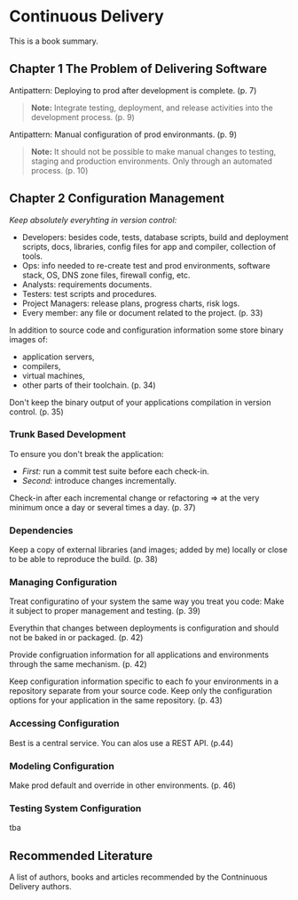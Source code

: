 # Continuous Delivery

This is a book summary.

## Chapter 1 The Problem of Delivering Software

Antipattern: Deploying to prod after development is complete. (p. 7)
> **Note:** Integrate testing, deployment, and release activities into the development process. (p. 9)

Antipattern: Manual configuration of prod environmants. (p. 9)
> **Note:** It should not be possible to make manual changes to testing, staging and production environments. Only through an automated process. (p. 10)

## Chapter 2 Configuration Management

_Keep absolutely everyhting in version control:_

- Developers: besides code, tests, database scripts, build and deployment scripts, docs, libraries, config files for app and compiler, collection of tools.
- Ops: info needed to re-create test and prod environments, software stack, OS, DNS zone files, firewall config, etc.
- Analysts: requirements documents.
- Testers: test scripts and procedures.
- Project Managers: release plans, progress charts, risk logs.
- Every member: any file or document related to the project. (p. 33)

In addition to source code and configuration information some store binary images of:

- application servers,
- compilers,
- virtual machines,
- other parts of their toolchain. (p. 34)

Don't keep the binary output of your applications compilation in version control. (p. 35)

### Trunk Based Development

To ensure you don't break the application:

- _First:_ run a commit test suite before each check-in.
- _Second:_ introduce changes incrementally.

Check-in after each incremental change or refactoring => at the very minimum once a day or several times a day. (p. 37)

### Dependencies

Keep a copy of external libraries (and images; added by me) locally or close to be able to reproduce the build. (p. 38)

### Managing Configuration

Treat configuratino of your system the same way you treat you code: Make it subject to proper management and testing. (p. 39)

Everythin that changes between deployments is configuration and should not be baked in or packaged. (p. 42)

Provide configruation information for all applications and environments through the same mechanism. (p. 42)

Keep configuration information specific to each fo your environments in a repository separate from your source code. Keep only the configuration options for your application in the same repository. (p. 43)

### Accessing Configuration

Best is a central service. You can alos use a REST API. (p.44)

### Modeling Configuration

Make prod default and override in other environments. (p. 46)

### Testing System Configuration

tba

## Recommended Literature

A list of authors, books and articles recommended by the Contninuous Delivery authors.
